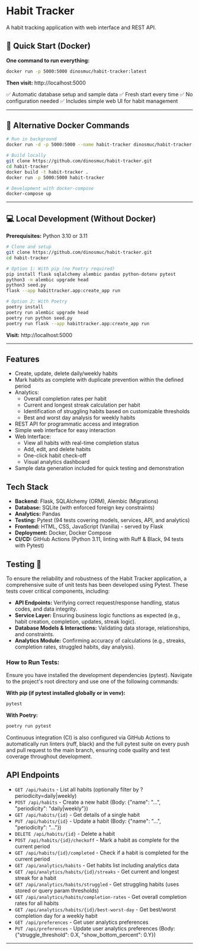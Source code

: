 # Habit Tracker

A habit tracking application with web interface and REST API.

## 🚀 Quick Start (Docker)

**One command to run everything:**

```bash
docker run -p 5000:5000 dinosmuc/habit-tracker:latest
```

**Then visit:** http://localhost:5000

✅ Automatic database setup and sample data
✅ Fresh start every time
✅ No configuration needed
✅ Includes simple web UI for habit management

---

## 🐳 Alternative Docker Commands

```bash
# Run in background
docker run -d -p 5000:5000 --name habit-tracker dinosmuc/habit-tracker:latest

# Build locally
git clone https://github.com/dinosmuc/habit-tracker.git
cd habit-tracker
docker build -t habit-tracker .
docker run -p 5000:5000 habit-tracker

# Development with docker-compose
docker-compose up
```

---

## 💻 Local Development (Without Docker)

**Prerequisites:** Python 3.10 or 3.11

```bash
# Clone and setup
git clone https://github.com/dinosmuc/habit-tracker.git
cd habit-tracker

# Option 1: With pip (no Poetry required)
pip install flask sqlalchemy alembic pandas python-dotenv pytest
python3 -m alembic upgrade head
python3 seed.py
flask --app habittracker.app:create_app run

# Option 2: With Poetry
poetry install
poetry run alembic upgrade head
poetry run python seed.py
poetry run flask --app habittracker.app:create_app run
```

**Visit:** http://localhost:5000

---

## Features

- Create, update, delete daily/weekly habits
- Mark habits as complete with duplicate prevention within the defined period
- Analytics:
  - Overall completion rates per habit
  - Current and longest streak calculation per habit
  - Identification of struggling habits based on customizable thresholds
  - Best and worst day analysis for weekly habits
- REST API for programmatic access and integration
- Simple web interface for easy interaction
- Web Interface:
  - View all habits with real-time completion status
  - Add, edit, and delete habits
  - One-click habit check-off
  - Visual analytics dashboard
- Sample data generation included for quick testing and demonstration

## Tech Stack

- **Backend:** Flask, SQLAlchemy (ORM), Alembic (Migrations)
- **Database:** SQLite (with enforced foreign key constraints)
- **Analytics:** Pandas
- **Testing:** Pytest (94 tests covering models, services, API, and analytics)
- **Frontend:** HTML, CSS, JavaScript (Vanilla) - served by Flask
- **Deployment:** Docker, Docker Compose
- **CI/CD:** GitHub Actions (Python 3.11, linting with Ruff & Black, 94 tests with Pytest)

## Testing 🧪

To ensure the reliability and robustness of the Habit Tracker application, a comprehensive suite of unit tests has been developed using Pytest. These tests cover critical components, including:

- **API Endpoints:** Verifying correct request/response handling, status codes, and data integrity.
- **Service Layer:** Ensuring business logic functions as expected (e.g., habit creation, completion, updates, streak logic).
- **Database Models & Interactions:** Validating data storage, relationships, and constraints.
- **Analytics Module:** Confirming accuracy of calculations (e.g., streaks, completion rates, struggled habits, day analysis).

### How to Run Tests:

Ensure you have installed the development dependencies (pytest). Navigate to the project's root directory and use one of the following commands:

**With pip (if pytest installed globally or in venv):**
```bash
pytest
```

**With Poetry:**
```bash
poetry run pytest
```

Continuous integration (CI) is also configured via GitHub Actions to automatically run linters (ruff, black) and the full pytest suite on every push and pull request to the main branch, ensuring code quality and test coverage throughout development.

## API Endpoints

- `GET /api/habits` - List all habits (optionally filter by ?periodicity=daily|weekly)
- `POST /api/habits` - Create a new habit (Body: {"name": "...", "periodicity": "daily|weekly"})
- `GET /api/habits/{id}` - Get details of a single habit
- `PUT /api/habits/{id}` - Update a habit (Body: {"name": "...", "periodicity": "..."})
- `DELETE /api/habits/{id}` - Delete a habit
- `POST /api/habits/{id}/checkoff` - Mark a habit as complete for the current period
- `GET /api/habits/{id}/completed` - Check if a habit is completed for the current period
- `GET /api/analytics/habits` - Get habits list including analytics data
- `GET /api/analytics/habits/{id}/streaks` - Get current and longest streak for a habit
- `GET /api/analytics/habits/struggled` - Get struggling habits (uses stored or query param thresholds)
- `GET /api/analytics/habits/completion-rates` - Get overall completion rates for all habits
- `GET /api/analytics/habits/{id}/best-worst-day` - Get best/worst completion day for a weekly habit
- `GET /api/preferences` - Get user analytics preferences
- `PUT /api/preferences` - Update user analytics preferences (Body: {"struggle_threshold": 0.X, "show_bottom_percent": 0.Y})

---
